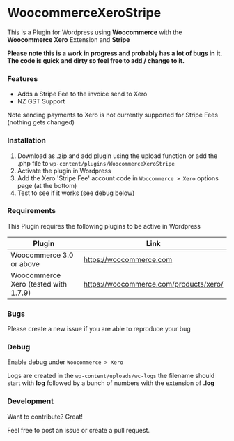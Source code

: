 # WoocommerceXeroStripe
This is a Plugin for Wordpress using **Woocommerce** with the **Woocommerce Xero** Extension and **Stripe**

**Please note this is a work in progress and probably has a lot of bugs in it. The code is quick and dirty so feel free to add / change to it.**
### Features

  - Adds a Stripe Fee to the invoice send to Xero
  - NZ GST Support
  
  Note sending payments to Xero is not currently supported for Stripe Fees (nothing gets changed)

### Installation

1. Download as .zip and add plugin using the upload function or add the .php file to ```wp-content/plugins/WoocommerceXeroStripe``` 
2. Activate the plugin in Wordpress
3. Add the Xero 'Stripe Fee' account code in ```Woocommerce > Xero``` options page (at the bottom)
4. Test to see if it works (see debug below)

### Requirements

This Plugin requires the following plugins to be active in Wordpress

| Plugin | Link |
| ------ | ------ |
| Woocommerce 3.0 or above | https://woocommerce.com |
| Woocommerce Xero (tested with 1.7.9) | https://woocommerce.com/products/xero/ |

### Bugs

Please create a new issue if you are able to reproduce your bug

### Debug

Enable debug under ```Woocommerce > Xero```

Logs are created in the ```wp-content/uploads/wc-logs``` the filename should start with **log** followed by a bunch of numbers with the extension of **.log**

### Development

Want to contribute? Great!

Feel free to post an issue or create a pull request. 
